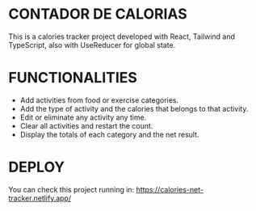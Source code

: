 # CONTADOR DE CALORIAS
 This is a calories tracker project developed with React, Tailwind and TypeScript, also with UseReducer for global state.

# FUNCTIONALITIES

- Add activities from food or exercise categories.
- Add the type of activity and the calories that belongs to that activity.
- Edit or eliminate any activity any time.
- Clear all activities and restart the count.
- Display the totals of each category and the net result.

# DEPLOY
You can check this project running in:
https://calories-net-tracker.netlify.app/
